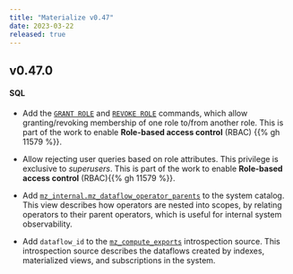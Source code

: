 ```yaml
---
title: "Materialize v0.47"
date: 2023-03-22
released: true
---
```


## v0.47.0

#### SQL

* Add the [`GRANT ROLE`](/sql/grant-role) and [`REVOKE ROLE`](/sql/revoke-role)
  commands, which allow granting/revoking membership of one role to/from another
  role. This is part of the work to enable **Role-based access control** (RBAC)
  {{% gh 11579 %}}.

* Allow rejecting user queries based on role attributes. This privilege is
  exclusive to _superusers_. This is part of the work to enable **Role-based
  access control** (RBAC){{% gh 11579 %}}.

* Add [`mz_internal.mz_dataflow_operator_parents`](/sql/system-catalog/mz_internal/#mz_dataflow_operator_parents)
  to the system catalog. This view describes how operators are nested into
  scopes, by relating operators to their parent operators, which is useful for
  internal system observability.

* Add `dataflow_id` to the [`mz_compute_exports`](/sql/system-catalog/mz_internal/#mz_compute_exports)
  introspection source. This introspection source describes the dataflows
  created by indexes, materialized views, and subscriptions in the system.
